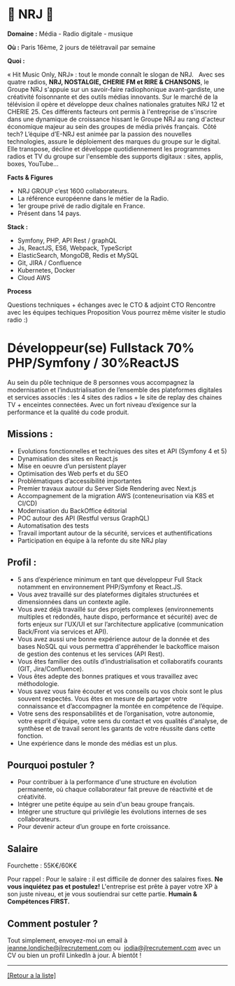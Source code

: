 # 🎵 NRJ  🎵

**Domaine :** Média - Radio digitale - musique 

**Où :** Paris 16ème, 2 jours de télétravail par semaine 

**Quoi :** 

« Hit Music Only, NRJ» : tout le monde connaît le slogan de NRJ.   Avec ses quatre radios, **NRJ, NOSTALGIE, CHERIE FM et RIRE & CHANSONS**, le Groupe NRJ s'appuie sur un savoir-faire radiophonique avant-gardiste, une créativité foisonnante et des outils médias innovants. Sur le marché de la télévision il opère et développe deux chaînes nationales gratuites NRJ 12 et CHERIE 25.
Ces différents facteurs ont permis à l'entreprise de s'inscrire dans une dynamique de croissance hissant le Groupe NRJ au rang d'acteur économique majeur au sein des groupes de média privés français.
 Côté tech? L’équipe d’E-NRJ est animée par la passion des nouvelles technologies, assure le déploiement des marques du groupe sur le digital. Elle transpose, décline et développe quotidiennement les programmes radios et TV du groupe sur l'ensemble des supports digitaux : sites, applis, boxes, YouTube…

**Facts & Figures**

* NRJ GROUP c’est 1600 collaborateurs. 
* La référence européenne dans le métier de la Radio.
* 1er groupe privé de radio digitale en France.  
* Présent dans 14 pays.  

**Stack :**

* Symfony, PHP, API Rest / graphQL
* Js, ReactJS, ES6, Webpack, TypeScript
* ElasticSearch, MongoDB, Redis et MySQL
* Git, JIRA / Confluence 
* Kubernetes, Docker
* Cloud AWS

**Process**

Questions techniques + échanges avec le CTO & adjoint CTO
Rencontre avec les équipes techiques
Proposition
Vous pourrez même visiter le studio radio :)


# Développeur(se) Fullstack 70% PHP/Symfony / 30%ReactJS  

Au sein du pôle technique de 8 personnes vous accompagnez la modernisation et l’industrialisation de l’ensemble des plateformes digitales et services associés  : les 4 sites des radios + le site de replay des chaines TV + enceintes connectées. 
Avec un fort niveau d’exigence sur la performance et la qualité du code produit.


## Missions :

* Evolutions fonctionnelles et techniques des sites et API (Symfony 4 et 5)
* Dynamisation des sites en React.js
* Mise en oeuvre d’un persistent player
* Optimisation des Web perfs et du SEO 
* Problématiques d’accessibilité importantes
* Premier travaux autour du Server Side Rendering avec Next.js
* Accompagnement de la migration AWS (conteneurisation via K8S et CI/CD)
* Modernisation du BackOffice éditorial
* POC autour des API (Restful versus GraphQL)
* Automatisation des tests 
* Travail important autour de la sécurité, services et authentifications
* Participation en équipe à la refonte du site NRJ play


## Profil :

* 5 ans d’expérience minimum en tant que développeur Full Stack notamment en environnement PHP/Symfony et React.JS.
* Vous avez travaillé sur des plateformes digitales structurées et dimensionnées dans un contexte agile. 
* Vous avez déjà travaillé sur des projets complexes (environnements multiples et redondés, haute dispo, performance et sécurité) avec de forts enjeux sur l’UX/UI et sur l’architecture applicative (communication Back/Front via services et API). 
* Vous avez aussi une bonne expérience autour de la donnée et des bases NoSQL qui vous permettra d'appréhender le backoffice maison de gestion des contenus et les services (API Rest).
* Vous êtes familier des outils d’industrialisation et collaboratifs courants (GIT, Jira/Confluence).
* Vous êtes adepte des bonnes pratiques et vous travaillez avec méthodologie.
* Vous savez vous faire écouter et vos conseils ou vos choix sont le plus souvent respectés. Vous êtes en mesure de partager votre connaissance et d’accompagner la montée en compétence de l’équipe.
* Votre sens des responsabilités et de l’organisation, votre autonomie, votre esprit d'équipe, votre sens du contact et vos qualités d'analyse, de synthèse et de travail seront les garants de votre réussite dans cette fonction.
* Une expérience dans le monde des médias est un plus.


## Pourquoi postuler ?

* Pour contribuer à la performance d'une structure en évolution permanente, où chaque collaborateur fait preuve de réactivité et de créativité. 
* Intégrer une petite équipe au sein d'un beau groupe français.
* Intégrer une structure qui privilégie les évolutions internes de ses collaborateurs.
* Pour devenir acteur d’un groupe en forte croissance. 


## Salaire

Fourchette : 55K€/60K€  

Pour rappel : Pour le salaire : il est difficile de donner des salaires fixes. **Ne vous inquiétez pas et postulez!** L'entreprise est prête à payer votre XP à son juste niveau, et je vous soutiendrai sur cette partie. **Humain & Compétences FIRST.**


## Comment postuler ?

Tout simplement, envoyez-moi un email à jeanne.londiche@jlrecrutement.com ou  jodia@jlrecrutement.com avec un CV ou bien un profil LinkedIn à jour. À bientôt !


----
<a href="https://github.com/jlondiche/job-board-php/blob/master/README.md">[Retour a la liste]</a>